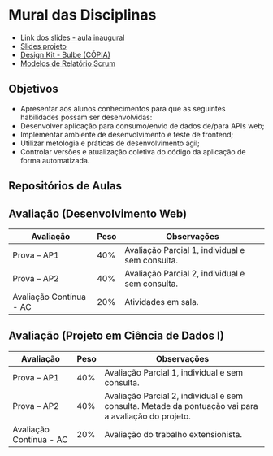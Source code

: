 # Mural das Disciplinas

- [Link dos slides - aula inaugural](https://docs.google.com/presentation/d/1RbEM4AyDXNAtJfMlo-lWEWMNexcngyNeC-RVq-oPaWY/edit?usp=sharing)
- [Slides projeto](https://docs.google.com/presentation/d/1WhcmPL6o3zCwUjxxyQNF7d44-AmTVTR8ej00qzn1UnQ/edit?usp=sharing)
- [Design Kit - Bulbe (CÓPIA)](https://www.figma.com/design/TKymmHHAUIIoJZnhp52Ijz/Bulbe----IBMEC--Copy-?node-id=46-388&t=dkSu0yUhdN1Rn0aj-1)
- [Modelos de Relatório Scrum](https://github.com/ibmec-tech-2-periodo-2025-2/.github)

## Objetivos

- Apresentar aos alunos conhecimentos para que as seguintes habilidades possam ser desenvolvidas:
- Desenvolver aplicação para consumo/envio de dados de/para APIs web;
- Implementar ambiente de desenvolvimento e teste de front­end;
- Utilizar metologia e práticas de desenvolvimento ágil;
- Controlar versões e atualização coletiva do código da aplicação de forma automatizada.

## Repositórios de Aulas

## Avaliação (Desenvolvimento Web)

| Avaliação             | Peso | Observações                                                           |
|-----------------------|------|-----------------------------------------------------------------------|
| Prova – AP1           | 40%  | Avaliação Parcial 1, individual e sem consulta.                       |
| Prova – AP2           | 40%  | Avaliação Parcial 2, individual e sem consulta. |
| Avaliação Contínua - AC | 20%  | Atividades em sala.                               |

## Avaliação (Projeto em Ciência de Dados I)

| Avaliação             | Peso | Observações                                                           |
|-----------------------|------|-----------------------------------------------------------------------|
| Prova – AP1           | 40%  | Avaliação Parcial 1, individual e sem consulta.                       |
| Prova – AP2           | 40%  | Avaliação Parcial 2, individual e sem consulta. Metade da pontuação vai para a avaliação do projeto. |
| Avaliação Contínua - AC | 20%  | Avaliação do trabalho extensionista.       |
